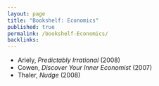 ```yaml
---
layout: page
title: "Bookshelf: Economics"
published: true
permalink: /bookshelf-Economics/
backlinks: 
---
```


* Ariely, *Predictably Irrational* (2008)
* Cowen, *Discover Your Inner Economist* (2007)
* Thaler, *Nudge* (2008)
